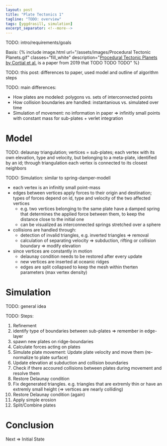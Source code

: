 ```yaml
---
layout: post
title: "Plate Tectonics 1"
tagline: "TODO: overview"
tags: [yggdrasill, simulation]
excerpt_separator: <!--more-->
---
```


TODO: intro/requirements/goals

Basis:
{% include image.html url="/assets/images/Procedural Tectonic Planets.gif" classes="fill_white" description="<a href='https://hal.archives-ouvertes.fr/hal-02136820/file/2019-Procedural-Tectonic-Planets.pdf'>Procedural Tectonic Planets by Cortial et al.</a> is a paper from 2019 that TODO TODO TODO" %}

TODO: this post: differences to paper, used model and outline of algorithm steps


<!--more-->

TODO: main differences:
- How plates are modeled: polygons vs. sets of interconnected points
- How collision boundaries are handled: instantanious vs. simulated over time
- Simulation of movement: no information in paper => infinitly small points with constant mass for sub-plates + verlet integration


# Model

TODO: delaunay triangulation; vertices = sub-plates; each vertex with its own elevation, type and velocity, but belonging to a meta-plate, identified by an id; through triangulation each vertex is connected to its closest neighbors

TODO: Simulation: similar to spring-damper-modell
- each vertex is an infinitly small point-mass
- edges between vertices apply forces to their origin and destination; types of forces depend on id, type and velocity of the two affected vertices
    - e.g. two vertices belonging to the same plate have a damped spring that determines the applied force between them, to keep the distance close to the initial one
    - can be visualized as interconnected springs stretched over a sphere
- collisions are handled through:
    - detection of invalid triangles, e.g. inverted triangles => removal
	- calculation of separating velocity => subduction, rifting or collision boundary => modify elevation
- since vertices are constantly in motion
    - delaunay condition needs to be restored after every update
    - new vertices are inserted at oceanic ridges
    - edges are split collapsed to keep the mesh within therten parameters (max vertex density)

# Simulation

TODO: general idea

TODO:
Steps:
1. Refinement
2. identify type of boundaries between sub-plates => remember in edge-layer
3. spawn new plates on ridge-boundaries
4. Calculate forces acting on plates
5. Simulate plate movement: Update plate velocity and move them (re-normalize to plate surface)
6. Update elevation at subduction and collision boundaries
7. Check if there accoured collisions between plates during movement and resolve them
8. Restore Delaunay condition
9. Fix degenerated triangles. e.g. triangles that are extremly thin or have an extremly small height (=> vertices are nearly colliding)
10. Restore Delaunay condition (again)
11. Apply simple erosion
12. Split/Combine plates


# Conclusion
Next => Initial State

